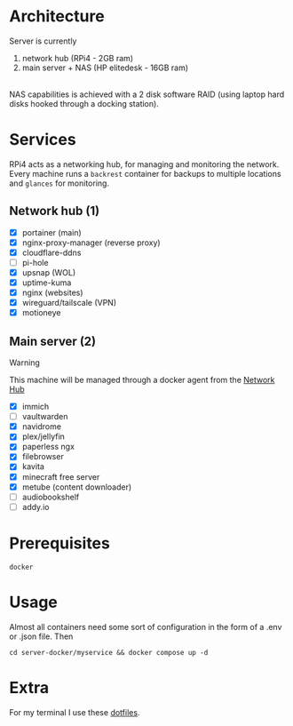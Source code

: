 # Architecture
Server is currently
1. network hub (RPi4 - 2GB ram)
2. main server + NAS (HP elitedesk - 16GB ram)

<br>
NAS capabilities is achieved with a 2 disk software RAID (using laptop hard disks hooked through a docking station). 

# Services
RPi4 acts as a networking hub, for managing and  monitoring the network. Every machine runs a `backrest` container for backups to multiple locations and `glances` for monitoring.

## Network hub (1)
- [x] portainer (main)
- [x] nginx-proxy-manager (reverse proxy)
- [x] cloudflare-ddns
- [ ] pi-hole 
- [x] upsnap (WOL)
- [x] uptime-kuma
- [x] nginx (websites)
- [x] wireguard/tailscale (VPN)
- [x] motioneye

## Main server (2)
> [!WARNING]  
> This machine will be managed through a docker agent from the [Network Hub](#network-hub-1)

- [x] immich
- [ ] vaultwarden
- [x] navidrome
- [x] plex/jellyfin
- [x] paperless ngx
- [x] filebrowser
- [x] kavita
- [x] minecraft free server
- [x] metube (content downloader)
- [ ] audiobookshelf
- [ ] addy.io

# Prerequisites
```
docker
```

# Usage
Almost all containers need some sort of configuration in the form of a .env or .json file. Then 
```
cd server-docker/myservice && docker compose up -d 
```

# Extra
For my terminal I use these [dotfiles](https://github.com/totoLab/dotfiles).
